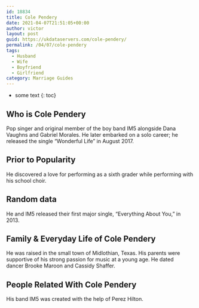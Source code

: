 ```yaml
---
id: 18834
title: Cole Pendery
date: 2021-04-07T21:51:05+00:00
author: victor
layout: post
guid: https://ukdataservers.com/cole-pendery/
permalink: /04/07/cole-pendery
tags:
  - Husband
  - Wife
  - Boyfriend
  - Girlfriend
category: Marriage Guides
---
```


* some text
{: toc}


## Who is Cole Pendery



Pop singer and original member of the boy band IM5 alongside Dana Vaughns and Gabriel Morales. He later embarked on a solo career; he released the single &#8220;Wonderful Life&#8221; in August 2017. 

                
                
                
## Prior to Popularity



He discovered a love for performing as a sixth grader while performing with his school choir. 

                
                
                
## Random data



He and IM5 released their first major single, &#8220;Everything About You,&#8221; in 2013. 

                
                
                
## Family & Everyday Life of Cole Pendery



He was raised in the small town of Midlothian, Texas. His parents were supportive of his strong passion for music at a young age. He dated dancer Brooke Maroon and Cassidy Shaffer. 

                
                
                
## People Related With Cole Pendery



His band IM5 was created with the help of Perez Hilton. 

                
              
            
          
          
          